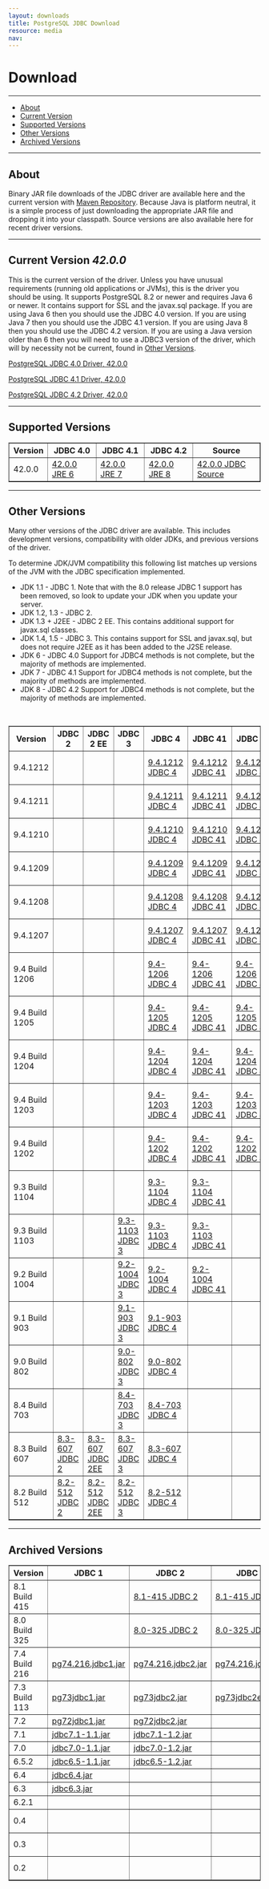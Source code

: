 ```yaml
---
layout: downloads
title: PostgreSQL JDBC Download
resource: media
nav:
---
```


# Download
***
* [About](#about)
* [Current Version](#current)
* [Supported Versions](#supported)
* [Other Versions](#others)
* [Archived Versions](#archived)

***
<a name="about"></a>
## About

Binary JAR file downloads of the JDBC driver are available here
and the current version with [Maven Repository](http://search.maven.org/#search%7Cga%7C1%7Cg%3A%22org.postgresql%22%20AND%20a%3A%22postgresql%22).
Because Java is platform neutral, it is a simple process of just
downloading the appropriate JAR file and dropping it into your
classpath.  Source versions are also available here for recent
driver versions.

***
<a name="current"></a>
## Current Version *42.0.0*

This is the current version of the driver.  Unless you have unusual
requirements (running old applications or JVMs), this is the driver
you should be using.  It supports PostgreSQL 8.2 or newer and
requires Java 6 or newer.  It contains support for SSL and the
javax.sql package.
If you are using Java 6 then you should use the JDBC 4.0 version.
If you are using Java 7 then you should use the JDBC 4.1 version.
If you are using Java 8 then you should use the JDBC 4.2 version.
If you are using a Java version older than 6 then
you will need to use a JDBC3 version of the driver, which will by
necessity not be current, found in [Other Versions](#others).

[PostgreSQL JDBC 4.0 Driver, 42.0.0](download/postgresql-42.0.0.jre6.jar)

[PostgreSQL JDBC 4.1 Driver, 42.0.0](download/postgresql-42.0.0.jre7.jar)

[PostgreSQL JDBC 4.2 Driver, 42.0.0](download/postgresql-42.0.0.jar)

***
<a name="supported"></a>
## Supported Versions

<div>
<table summary=""  border="1" cellspacing="1" cellpadding="2">
<tr>
	<th>Version</th>
	<th>JDBC 4.0</th>
	<th>JDBC 4.1</th>
	<th>JDBC 4.2</th>
	<th>Source</th>
</tr>
<tr>
	<td>42.0.0</td>
	<td><a href="download/postgresql-42.0.0.jre6.jar">42.0.0 JRE 6</a></td>
	<td><a href="download/postgresql-42.0.0.jre7.jar">42.0.0 JRE 7</a></td>
	<td><a href="download/postgresql-42.0.0.jar">42.0.0 JRE 8</a></td>
	<td><a href="download/postgresql-jdbc-42.0.0.src.tar.gz">42.0.0 JDBC Source</a></td>
</tr>
</table>
</div>

***
<a name="others"></a>
## Other Versions

Many other versions of the JDBC driver are available.  This includes
development versions, compatibility with older JDKs, and previous
versions of the driver.

To determine JDK/JVM compatibility this following list matches up
versions of the JVM with the JDBC specification implemented.

* JDK 1.1 - JDBC 1.  Note that with the 8.0
	release JDBC 1 support has been removed, so look to update your
	JDK when you update your server.
* JDK 1.2, 1.3 - JDBC 2.
* JDK 1.3 + J2EE - JDBC 2 EE.  This contains additional support
	for javax.sql classes.
* JDK 1.4, 1.5 - JDBC 3.  This contains support
	for SSL and javax.sql, but does not require J2EE as it has been
	added to the J2SE release.
* JDK 6 - JDBC 4.0  Support for JDBC4 methods is not complete,
	but the majority of methods are implemented.
* JDK 7 - JDBC 4.1  Support for JDBC4 methods is not complete,
	but the majority of methods are implemented.
* JDK 8 - JDBC 4.2  Support for JDBC4 methods is not complete,
	but the majority of methods are implemented.

<div>
<br/>
<table summary=""  border="1" cellspacing="1" cellpadding="2">
<tr>
	<th>Version</th>
	<th>JDBC 2</th>
	<th>JDBC 2 EE</th>
	<th>JDBC 3</th>
	<th>JDBC 4</th>
	<th>JDBC 41</th>
	<th>JDBC 42</th>
	<th>Source</th>
</tr>
<tr>
	<td>9.4.1212</td>
	<td>&nbsp;</td>
	<td>&nbsp;</td>
	<td></td>
	<td><a href="download/postgresql-9.4.1212.jre6.jar">9.4.1212 JDBC 4</a></td>
	<td><a href="download/postgresql-9.4.1212.jre7.jar">9.4.1212 JDBC 41</a></td>
	<td><a href="download/postgresql-9.4.1212.jar">9.4.1212 JDBC 42</a></td>
	<td><a href="download/postgresql-jdbc-9.4.1212.src.tar.gz">9.4.1212 JDBC Source</a></td>
</tr>

<tr>
	<td>9.4.1211</td>
	<td>&nbsp;</td>
	<td>&nbsp;</td>
	<td></td>
	<td><a href="download/postgresql-9.4.1211.jre6.jar">9.4.1211 JDBC 4</a></td>
	<td><a href="download/postgresql-9.4.1211.jre7.jar">9.4.1211 JDBC 41</a></td>
	<td><a href="download/postgresql-9.4.1211.jar">9.4.1211 JDBC 42</a></td>
	<td><a href="download/postgresql-jdbc-9.4.1211.src.tar.gz">9.4.1211 JDBC Source</a></td>
</tr>

<tr>
	<td>9.4.1210</td>
	<td>&nbsp;</td>
	<td>&nbsp;</td>
	<td></td>
	<td><a href="download/postgresql-9.4.1210.jre6.jar">9.4.1210 JDBC 4</a></td>
	<td><a href="download/postgresql-9.4.1210.jre7.jar">9.4.1210 JDBC 41</a></td>
	<td><a href="download/postgresql-9.4.1210.jar">9.4.1210 JDBC 42</a></td>
	<td><a href="download/postgresql-jdbc-9.4.1210.src.tar.gz">9.4.1210 JDBC Source</a></td>
</tr>

<tr>
	<td>9.4.1209</td>
	<td>&nbsp;</td>
	<td>&nbsp;</td>
	<td></td>
	<td><a href="download/postgresql-9.4.1209.jre6.jar">9.4.1209 JDBC 4</a></td>
	<td><a href="download/postgresql-9.4.1209.jre7.jar">9.4.1209 JDBC 41</a></td>
	<td><a href="download/postgresql-9.4.1209.jar">9.4.1209 JDBC 42</a></td>
	<td><a href="download/postgresql-jdbc-9.4.1209.src.tar.gz">9.4.1209 JDBC Source</a></td>
</tr>

<tr>
	<td>9.4.1208</td>
	<td>&nbsp;</td>
	<td>&nbsp;</td>
	<td></td>
	<td><a href="download/postgresql-9.4.1208.jre6.jar">9.4.1208 JDBC 4</a></td>
	<td><a href="download/postgresql-9.4.1208.jre7.jar">9.4.1208 JDBC 41</a></td>
	<td><a href="download/postgresql-9.4.1208.jar">9.4.1208 JDBC 42</a></td>
	<td><a href="download/postgresql-jdbc-9.4-1208.src.tar.gz">9.4.1208 JDBC Source</a></td>
</tr>

<tr>
	<td>9.4.1207</td>
	<td>&nbsp;</td>
	<td>&nbsp;</td>
	<td></td>
	<td><a href="download/postgresql-9.4.1207.jre6.jar">9.4.1207 JDBC 4</a></td>
	<td><a href="download/postgresql-9.4.1207.jre7.jar">9.4.1207 JDBC 41</a></td>
	<td><a href="download/postgresql-9.4.1207.jar">9.4.1207 JDBC 42</a></td>
	<td><a href="download/postgresql-jdbc-9.4-1207.src.tar.gz">9.4.1207 JDBC Source</a></td>
</tr>
<tr>
	<td>9.4 Build 1206</td>
	<td>&nbsp;</td>
	<td>&nbsp;</td>
	<td></td>
	<td><a href="download/postgresql-9.4-1206-jdbc4.jar">9.4-1206 JDBC 4</a></td>
	<td><a href="download/postgresql-9.4-1206-jdbc41.jar">9.4-1206 JDBC 41</a></td>
	<td><a href="download/postgresql-9.4-1206-jdbc42.jar">9.4-1206 JDBC 42</a></td>
	<td><a href="download/postgresql-jdbc-9.4-1206.src.tar.gz">9.4-1206 JDBC Source</a></td>
</tr>
<tr>
	<td>9.4 Build 1205</td>
	<td>&nbsp;</td>
	<td>&nbsp;</td>
	<td></td>
	<td><a href="download/postgresql-9.4-1205.jdbc4.jar">9.4-1205 JDBC 4</a></td>
	<td><a href="download/postgresql-9.4-1205.jdbc41.jar">9.4-1205 JDBC 41</a></td>
	<td><a href="download/postgresql-9.4-1205.jdbc42.jar">9.4-1205 JDBC 42</a></td>
	<td><a href="download/postgresql-jdbc-9.4-1205.src.tar.gz">9.4-1205 JDBC Source</a></td>
</tr>
<tr>
	<td>9.4 Build 1204</td>
	<td>&nbsp;</td>
	<td>&nbsp;</td>
	<td></td>
	<td><a href="download/postgresql-9.4-1204.jdbc4.jar">9.4-1204 JDBC 4</a></td>
	<td><a href="download/postgresql-9.4-1204.jdbc41.jar">9.4-1204 JDBC 41</a></td>
	<td><a href="download/postgresql-9.4-1204.jdbc42.jar">9.4-1204 JDBC 42</a></td>
	<td><a href="download/postgresql-jdbc-9.4-1204.src.tar.gz">9.4-1204 JDBC Source</a></td>
</tr>
<tr>
	<td>9.4 Build 1203</td>
	<td>&nbsp;</td>
	<td>&nbsp;</td>
	<td></td>
	<td><a href="download/postgresql-9.4-1203.jdbc4.jar">9.4-1203 JDBC 4</a></td>
	<td><a href="download/postgresql-9.4-1203.jdbc41.jar">9.4-1203 JDBC 41</a></td>
	<td><a href="download/postgresql-9.4-1203.jdbc42.jar">9.4-1203 JDBC 42</a></td>
	<td><a href="download/postgresql-jdbc-9.4-1203.src.tar.gz">9.4-1203 JDBC Source</a></td>
</tr>
<tr>
	<td>9.4 Build 1202</td>
	<td>&nbsp;</td>
	<td>&nbsp;</td>
	<td></td>
	<td><a href="download/postgresql-9.4-1202.jdbc4.jar">9.4-1202 JDBC 4</a></td>
	<td><a href="download/postgresql-9.4-1202.jdbc41.jar">9.4-1202 JDBC 41</a></td>
	<td><a href="download/postgresql-9.4-1202.jdbc42.jar">9.4-1202 JDBC 42</a></td>
	<td><a href="download/postgresql-jdbc-9.4-1202.src.tar.gz">9.4-1202 JDBC Source</a></td>
</tr>
<tr>
	<td>9.3 Build 1104</td>
	<td>&nbsp;</td>
	<td>&nbsp;</td>
	<td>&nbsp;</td>
	<td><a href="download/postgresql-9.3-1104.jdbc4.jar">9.3-1104 JDBC 4</a></td>
	<td><a href="download/postgresql-9.3-1104.jdbc41.jar">9.3-1104 JDBC 41</a></td>
	<td>&nbsp;</td>
	<td><a href="download/postgresql-jdbc-9.3-1104.src.tar.gz">9.3-1104 JDBC Source</a></td>
</tr>

<tr>
	<td>9.3 Build 1103</td>
	<td>&nbsp;</td>
	<td>&nbsp;</td>
	<td><a href="download/postgresql-9.3-1103.jdbc3.jar">9.3-1103 JDBC 3</a></td>
	<td><a href="download/postgresql-9.3-1103.jdbc4.jar">9.3-1103 JDBC 4</a></td>
	<td><a href="download/postgresql-9.3-1103.jdbc41.jar">9.3-1103 JDBC 41</a></td>
	<td>&nbsp;</td>
	<td><a href="download/postgresql-jdbc-9.3-1103.src.tar.gz">9.3-1103 JDBC Source</a></td>
</tr>
<tr>
	<td>9.2 Build 1004</td>
	<td>&nbsp;</td>
	<td>&nbsp;</td>
	<td><a href="download/postgresql-9.2-1004.jdbc3.jar">9.2-1004 JDBC 3</a></td>
	<td><a href="download/postgresql-9.2-1004.jdbc4.jar">9.2-1004 JDBC 4</a></td>
	<td><a href="download/postgresql-9.2-1004.jdbc41.jar">9.2-1004 JDBC 41</a></td>
	<td>&nbsp;</td>
	<td><a href="download/postgresql-jdbc-9.2-1004.src.tar.gz">9.2-1004 JDBC Source</a></td>
</tr>
<tr>
	<td>9.1 Build 903</td>
	<td>&nbsp;</td>
	<td>&nbsp;</td>
	<td><a href="download/postgresql-9.1-903.jdbc3.jar">9.1-903 JDBC 3</a></td>
	<td><a href="download/postgresql-9.1-903.jdbc4.jar">9.1-903 JDBC 4</a></td>
	<td>&nbsp;</td>
	<td>&nbsp;</td>
	<td><a href="download/postgresql-jdbc-9.1-903.src.tar.gz">9.1-903 JDBC Source</a></td>
</tr>
<tr>
	<td>9.0 Build 802</td>
	<td>&nbsp;</td>
	<td>&nbsp;</td>
	<td><a href="download/postgresql-9.0-802.jdbc3.jar">9.0-802 JDBC 3</a></td>
	<td><a href="download/postgresql-9.0-802.jdbc4.jar">9.0-802 JDBC 4</a></td>
	<td>&nbsp;</td>
	<td>&nbsp;</td>
	<td><a href="download/postgresql-jdbc-9.0-802.src.tar.gz">9.0-802 JDBC Source</a></td>
</tr>
<tr>
	<td>8.4 Build 703</td>
	<td>&nbsp;</td>
	<td>&nbsp;</td>
	<td><a href="download/postgresql-8.4-703.jdbc3.jar">8.4-703 JDBC 3</a></td>
	<td><a href="download/postgresql-8.4-703.jdbc4.jar">8.4-703 JDBC 4</a></td>
	<td>&nbsp;</td>
	<td>&nbsp;</td>
	<td><a href="download/postgresql-jdbc-8.4-703.src.tar.gz">8.4-703 JDBC Source</a></td>
</tr>
<tr>
	<td>8.3 Build 607</td>
	<td><a href="download/postgresql-8.3-607.jdbc2.jar">8.3-607 JDBC 2</a></td>
	<td><a href="download/postgresql-8.3-607.jdbc2ee.jar">8.3-607 JDBC 2EE</a></td>
	<td><a href="download/postgresql-8.3-607.jdbc3.jar">8.3-607 JDBC 3</a></td>
	<td><a href="download/postgresql-8.3-607.jdbc4.jar">8.3-607 JDBC 4</a></td>
	<td>&nbsp;</td>
	<td>&nbsp;</td>
	<td><a href="download/postgresql-jdbc-8.3-607.src.tar.gz">8.3-607 JDBC Source</a></td>
</tr>
<tr>
	<td>8.2 Build 512</td>
	<td><a href="download/postgresql-8.2-512.jdbc2.jar">8.2-512 JDBC 2</a></td>
	<td><a href="download/postgresql-8.2-512.jdbc2ee.jar">8.2-512 JDBC 2EE</a></td>
	<td><a href="download/postgresql-8.2-512.jdbc3.jar">8.2-512 JDBC 3</a></td>
	<td><a href="download/postgresql-8.2-512.jdbc4.jar">8.2-512 JDBC 4</a></td>
	<td>&nbsp;</td>
	<td>&nbsp;</td>
	<td><a href="download/postgresql-jdbc-8.2-512.src.tar.gz">8.2-512 JDBC Source</a></td>
</tr>
</table>
</div>

***
<a name="archived"></a>
## Archived Versions

<div>
<table summary=""  border="1" cellspacing="1" cellpadding="2">
<tr>
	<th>Version</th>
	<th>JDBC 1</th>
	<th>JDBC 2</th>
	<th>JDBC 2 EE</th>
	<th>JDBC 3</th>
	<th>Source</th>
</tr>
<tr>
	<td>8.1 Build 415</td>
	<td>&nbsp;</td>
	<td><a href="download/postgresql-8.1-415.jdbc2.jar">8.1-415 JDBC 2</a></td>
	<td><a href="download/postgresql-8.1-415.jdbc2ee.jar">8.1-415 JDBC 2EE</a></td>
	<td><a href="download/postgresql-8.1-415.jdbc3.jar">8.1-415 JDBC 3</a></td>
	<td><a href="download/postgresql-jdbc-8.1-415.src.tar.gz">8.1-415 JDBC Source</a></td>
</tr>
<tr>
	<td>8.0 Build 325</td>
	<td>&nbsp;</td>
	<td><a href="download/postgresql-8.0-325.jdbc2.jar">8.0-325 JDBC 2</a></td>
	<td><a href="download/postgresql-8.0-325.jdbc2ee.jar">8.0-325 JDBC 2EE</a></td>
	<td><a href="download/postgresql-8.0-325.jdbc3.jar">8.0-325 JDBC 3</a></td>
	<td><a href="download/postgresql-jdbc-8.0-325.src.tar.gz">8.0-325 JDBC Source</a></td>
</tr>
<tr>
	<td>7.4 Build 216</td>
	<td><a href="download/pg74.216.jdbc1.jar">pg74.216.jdbc1.jar</a></td>
	<td><a href="download/pg74.216.jdbc2.jar">pg74.216.jdbc2.jar</a></td>
	<td><a href="download/pg74.216.jdbc2ee.jar">pg74.216.jdbc2ee.jar</a></td>
	<td><a href="download/pg74.216.jdbc3.jar">pg74.216.jdbc3.jar</a></td>
	<td>&nbsp;</td>
</tr>
<tr>
	<td>7.3 Build 113</td>
	<td><a href="download/pg73jdbc1.jar">pg73jdbc1.jar</a></td>
	<td><a href="download/pg73jdbc2.jar">pg73jdbc2.jar</a></td>
	<td><a href="download/pg73jdbc2ee.jar">pg73jdbc2ee.jar</a></td>
	<td><a href="download/pg73jdbc3.jar">pg73jdbc3.jar</a></td>
	<td>&nbsp;</td>
</tr>
<tr>
	<td>7.2</td>
	<td><a href="download/pg72jdbc1.jar">pg72jdbc1.jar</a></td>
	<td><a href="download/pg72jdbc2.jar">pg72jdbc2.jar</a></td>
	<td>&nbsp;</td>
	<td>&nbsp;</td>
	<td>&nbsp;</td>
</tr>
<tr>
	<td>7.1</td>
	<td><a href="download/jdbc7.1-1.1.jar">jdbc7.1-1.1.jar</a></td>
	<td><a href="download/jdbc7.1-1.2.jar">jdbc7.1-1.2.jar</a></td>
	<td>&nbsp;</td>
	<td>&nbsp;</td>
	<td>&nbsp;</td>
</tr>
<tr>
	<td>7.0</td>
	<td><a href="download/jdbc7.0-1.1.jar">jdbc7.0-1.1.jar</a></td>
	<td><a href="download/jdbc7.0-1.2.jar">jdbc7.0-1.2.jar</a></td>
	<td>&nbsp;</td>
	<td>&nbsp;</td>
	<td>&nbsp;</td>
</tr>
<tr>
	<td>6.5.2</td>
	<td><a href="download/jdbc6.5-1.1.jar">jdbc6.5-1.1.jar</a></td>
	<td><a href="download/jdbc6.5-1.2.jar">jdbc6.5-1.2.jar</a></td>
	<td>&nbsp;</td>
	<td>&nbsp;</td>
	<td>&nbsp;</td>
</tr>
<tr>
	<td>6.4</td>
	<td><a href="download/jdbc6.4.jar">jdbc6.4.jar</a></td>
	<td>&nbsp;</td>
	<td>&nbsp;</td>
	<td>&nbsp;</td>
	<td>&nbsp;</td>
</tr>
<tr>
	<td>6.3</td>
	<td><a href="download/jdbc6.3.jar">jdbc6.3.jar</a></td>
	<td>&nbsp;</td>
	<td>&nbsp;</td>
	<td>&nbsp;</td>
	<td>&nbsp;</td>
</tr>
<tr>
	<td>6.2.1</td>
	<td>&nbsp;</td>
	<td>&nbsp;</td>
	<td>&nbsp;</td>
	<td>&nbsp;</td>
	<td><a href="download/jdbc6.2.1.tgz">jdbc6.2.1.tgz</a></td>
</tr>
<tr>
<td>0.4</td>
	  <td>&nbsp;</td>
	  <td>&nbsp;</td>
	  <td>&nbsp;</td>
	  <td>&nbsp;</td>
	  <td><a href="download/JavaPostgres95-0.4.tar.gz">JavaPostgres95-0.4.tar.gz</a></td>
</tr>
<tr>
	<td>0.3</td>
	<td>&nbsp;</td>
	<td>&nbsp;</td>
	<td>&nbsp;</td>
	<td>&nbsp;</td>
	<td><a href="download/JavaPostgres95-0.3.tar.gz">JavaPostgres95-0.3.tar.gz</a></td>
</tr>
<tr>
	<td>0.2</td>
	<td>&nbsp;</td>
	<td>&nbsp;</td>
	<td>&nbsp;</td>
	<td>&nbsp;</td>
	<td><a href="download/JavaPostgres95-0.2.tar.gz">JavaPostgres95-0.2.tar.gz</a></td>
</tr>
</table>
</div>

